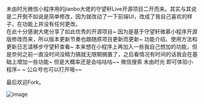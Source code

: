 未由时光微信小程序用的jianbo大佬的守望轩Live开源项目二开而来。其实与其说是二开倒不如说是简单修改，因为就改动了一下前端UI，改成了我自己喜欢的样子，在功能上并没有任何更改。<br>
在此十分感谢大佬分享了如此优秀的开源项目~
因为是基于守望轩微慕小程序开源版修改而来，所以版本更新节奏也跟随原项目更新而更新~
功能介绍、使用方法和更新日志请移步守望轩查看~
本来想在小程序上再加入一些我自己想加的功能，但是奈何之前一直没时间没精力搞就无限期搁置了，之后看情况有时间的话我会在基础上增加一些功能~ 但是大概率还是会咕咕咕~~
微信搜索 未由时光 即可体验小程序~ ~ 公众号也可以打开哦~~

最后欢迎Fork。

![image](https://dl.assor.cn/wp-content/uploads/1631264581-xcx.jpg)
